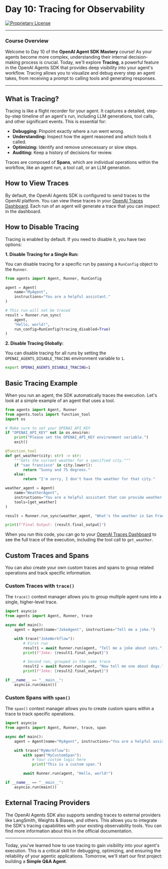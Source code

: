 # Day 10: Tracing for Observability

[![Proprietary License](https://img.shields.io/badge/license-proprietary-red.svg)](../LICENSE)

---

### **Course Overview**

Welcome to Day 10 of the **OpenAI Agent SDK Mastery** course! As your agents become more complex, understanding their internal decision-making process is crucial. Today, we'll explore **Tracing**, a powerful feature in the OpenAI Agents SDK that provides deep visibility into your agent's workflow. Tracing allows you to visualize and debug every step an agent takes, from receiving a prompt to calling tools and generating responses.

---

## What is Tracing?

Tracing is like a flight recorder for your agent. It captures a detailed, step-by-step timeline of an agent's run, including LLM generations, tool calls, and other significant events. This is essential for:

*   **Debugging:** Pinpoint exactly where a run went wrong.
*   **Understanding:** Inspect how the agent reasoned and which tools it called.
*   **Optimizing:** Identify and remove unnecessary or slow steps.
*   **Auditing:** Keep a history of decisions for review.

Traces are composed of **Spans**, which are individual operations within the workflow, like an agent run, a tool call, or an LLM generation.

## How to View Traces

By default, the OpenAI Agents SDK is configured to send traces to the OpenAI platform. You can view these traces in your [OpenAI Traces Dashboard](https://platform.openai.com/traces). Each run of an agent will generate a trace that you can inspect in the dashboard.

## How to Disable Tracing

Tracing is enabled by default. If you need to disable it, you have two options:

**1. Disable Tracing for a Single Run:**

You can disable tracing for a specific run by passing a `RunConfig` object to the `Runner`.

```python
from agents import Agent, Runner, RunConfig

agent = Agent(
    name="MyAgent",
    instructions="You are a helpful assistant."
)

# This run will not be traced
result = Runner.run_sync(
    agent,
    "Hello, world!",
    run_config=RunConfig(tracing_disabled=True)
)
```

**2. Disable Tracing Globally:**

You can disable tracing for all runs by setting the `OPENAI_AGENTS_DISABLE_TRACING` environment variable to `1`.

```bash
export OPENAI_AGENTS_DISABLE_TRACING=1
```

## Basic Tracing Example

When you run an agent, the SDK automatically traces the execution. Let's look at a simple example of an agent that uses a tool.

```python
from agents import Agent, Runner
from agents.tools import function_tool
import os

# Make sure to set your OPENAI_API_KEY
if "OPENAI_API_KEY" not in os.environ:
    print("Please set the OPENAI_API_KEY environment variable.")
    exit()

@function_tool
def get_weather(city: str) -> str:
    """Gets the current weather for a specified city."""
    if "san francisco" in city.lower():
        return "Sunny and 75 degrees."
    else:
        return "I'm sorry, I don't have the weather for that city."

weather_agent = Agent(
    name="WeatherAgent",
    instructions="You are a helpful assistant that can provide weather information.",
    tools=[get_weather]
)

result = Runner.run_sync(weather_agent, "What's the weather in San Francisco?")

print(f"Final Output: {result.final_output}")

```

When you run this code, you can go to your [OpenAI Traces Dashboard](https://platform.openai.com/traces) to see the full trace of the execution, including the tool call to `get_weather`.

## Custom Traces and Spans

You can also create your own custom traces and spans to group related operations and track specific information.

### Custom Traces with `trace()`

The `trace()` context manager allows you to group multiple agent runs into a single, higher-level trace.

```python
import asyncio
from agents import Agent, Runner, trace

async def main():
    agent = Agent(name="JokeAgent", instructions="Tell me a joke.")

    with trace("JokeWorkflow"):
        # First run
        result1 = await Runner.run(agent, "Tell me a joke about cats.")
        print(f"Joke: {result1.final_output}")

        # Second run, grouped in the same trace
        result2 = await Runner.run(agent, "Now tell me one about dogs.")
        print(f"Joke: {result2.final_output}")

if __name__ == "__main__":
    asyncio.run(main())
```

### Custom Spans with `span()`

The `span()` context manager allows you to create custom spans within a trace to track specific operations.

```python
import asyncio
from agents import Agent, Runner, trace, span

async def main():
    agent = Agent(name="MyAgent", instructions="You are a helpful assistant.")

    with trace("MyWorkflow"):
        with span("MyCustomSpan"):
            # Your custom logic here
            print("This is a custom span.")

        await Runner.run(agent, "Hello, world!")

if __name__ == "__main__":
    asyncio.run(main())
```

## External Tracing Providers

The OpenAI Agents SDK also supports sending traces to external providers like LangSmith, Weights & Biases, and others. This allows you to integrate the SDK's tracing capabilities with your existing observability tools. You can find more information about this in the official documentation.

---

Today, you've learned how to use tracing to gain visibility into your agent's execution. This is a critical skill for debugging, optimizing, and ensuring the reliability of your agentic applications. Tomorrow, we'll start our first project: building a **Simple Q&A Agent**.